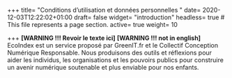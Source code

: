 +++
title= "Conditions d’utilisation et données personnelles "
date= 2020-12-03T12:22:02+01:00
draft= false
widget= "introduction"
headless= true  # This file represents a page section.
active= true
weight= 10

+++
**[WARNING !!! Revoir le texte ici]**
**[WARNING !!! not in english]**
EcoIndex est un service proposé par GreenIT.fr et le Collectif Conception Numérique Responsable.
Nous produisons des outils et réflexions pour aider les individus, les organisations et les pouvoirs publics
pour construire un avenir numérique soutenable et plus enviable pour nos enfants.
